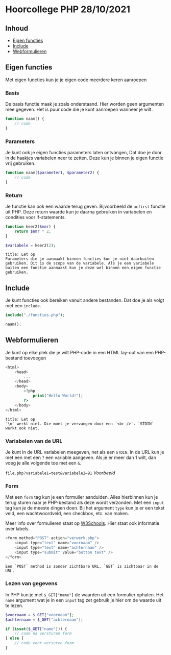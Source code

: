 # Hoorcollege PHP 28/10/2021

## Inhoud

- [Eigen functies](#Eigen%20functies)
- [Include](#Include)
- [Webformulieren](#Webformulieren)

## Eigen functies

Met eigen functies kun je je eigen code meerdere keren aanroepen

### Basis

De basis functie maak je zoals onderstaand. Hier worden geen argumenten mee gegeven. Het is puur code die je kunt aanroepen wanneer je wilt.

```php
function naam() {
	// code
}
```

### Parameters

Je kunt ook je eigen functies parameters laten ontvangen, Dat doe je door in de haakjes variabelen neer te zetten. Deze kun je binnen je eigen functie vrij gebruiken.

```php
function naam($parameter1, $parameter2) {
	// code
}
```

### Return

Je functie kan ook een waarde terug geven. Bijvoorbeeld de `ucfirst` functie uit PHP. Deze return waarde kun je daarna gebruiken in variabelen en condities voor if-statements.

```php
function keer2($nmr) {
	return $nmr * 2;
}

$variabele = keer2(2);
```

```ad-warning
title: Let op
Parameters die je aanmaakt binnen functies kun je niet daarbuiten gebruiken. Dit is de scope van de variabele. Als je een variabele buiten een functie aanmaakt kun je deze wel binnen een eigen functie gebruiken.
```

## Include

Je kunt functies ook bereiken vanuit andere bestanden. Dat doe je als volgt met een `include`.

```php
include("./functies.php");

naam();
```

## Webformulieren

Je kunt op elke plek die je wilt PHP-code in een HTML lay-out van een PHP-bestand toevoegen

```php
<html>
	<head>
		...
	</head>
	<body>
		<?php
			print("Hello World!");
		?>
	</body>
</html>
```

```ad-info
title: Let op
`\n` werkt niet. Die moet je vervangen door een `<br />`. `STDIN` werkt ook niet.
```

### Variabelen van de URL

Je kunt in de URL variabelen meegeven, net als een `STDIN`. In de URL kun je met een met een `?` een variable aangeven. Als je er meer dan 1 wilt, dan voeg je alle volgende toe met een `&`.

`file.php?variabele1=test&variabele2=91`
_Voorbeeld_

### Form

Met een `form` tag kun je een formulier aanduiden. Alles hierbinnen kun je terug sturen naar je PHP-bestand als deze wordt verzonden. Met een `input` tag kun je de meeste dingen doen. Bij het argument `type` kun je er een tekst veld, een wachtwoordveld, een checkbox, etc. van maken.

Meer info over formulieren staat op [W3Schools](https://www.w3schools.com/html/html_forms.asp). Hier staat ook informatie over labels.

```php
<form method="POST" action="verwerk.php">
	<input type="text" name="voornaam" />
	<input type="text" name="achternaam" />
	<input type="submit" value="button text" />
</form>
```

```ad-tip
Een `POST` method is zonder zichtbare URL, `GET` is zichtbaar in de URL.
```

### Lezen van gegevens

In PHP kun je met `$_GET["name"]` de waarden uit een formulier ophalen. Het `name` argument wat je in een `input` tag zet gebruik je hier om de waarde uit te lezen.

```php
$voornaam = $_GET["voornaam"];
$achternaam = $_GET["achternaam"];
```

```php
if (isset($_GET["name"])) {
	// code na versturen form
} else {
	// code voor versuren form
}
```
